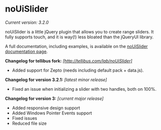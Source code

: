 # noUiSlider
_Current version: 3.2.0_

noUiSlider is a little jQuery plugin that allows you to create range sliders.
It fully supports touch, and it is way(!) less bloated than the jQueryUI library.

A full documentation, including examples, is available on the [noUiSlider documentation page](http://refreshless.com/nouislider/).

**Changelog for tellibus fork:**
_[http://tellibus.com/lab/noUiSlider]_

* Added support for Zepto (needs including default pack + data.js).

**Changelog for version 3.2.1:**
_[latest minor release]_

* Fixed an issue when initializing a slider with two handles, both on 100%.

**Changelog for version 3:**
_[current major release]_

* Added responsive design support
* Added Windows Pointer Events support
* Fixed issues
* Reduced file size
